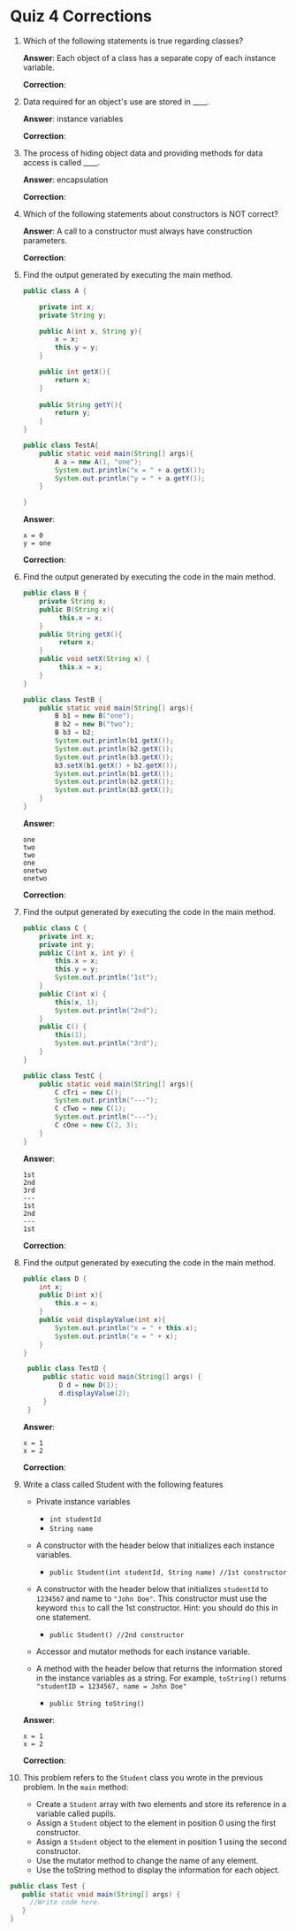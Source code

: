 # Quiz 4 Corrections
1. Which of the following statements is true regarding classes?

   **Answer**:
   Each object of a class has a separate copy of each instance variable.
   
    **Correction**:
    

2. Data required for an object's use are stored in ____.

   **Answer**:
   instance variables

   **Correction**:
   

3. The process of hiding object data and providing methods for data access is called ____.

   **Answer**:
   encapsulation

   **Correction**:
    

4. Which of the following statements about constructors is NOT correct?

   **Answer**:
   A call to a constructor must always have construction parameters.

   **Correction**:
    

5. Find the output generated by executing the main method.
    ```java
    public class A {
   
        private int x;
        private String y;

        public A(int x, String y){
            x = x;
            this.y = y;
        }
    
        public int getX(){ 
            return x;
        }
        
        public String getY(){
            return y;
        }
    }
    ```
    ```java
    public class TestA{
        public static void main(String[] args){
            A a = new A(1, "one");
            System.out.println("x = " + a.getX());
            System.out.println("y = " + a.getY());
        }
    
    }
    ```
    
    **Answer**:
    ```
    x = 0
    y = one
    ```

    **Correction**:
    

6. Find the output generated by executing the code in the main method.
    ```java
    public class B {
        private String x; 
        public B(String x){
             this.x = x;
        }
        public String getX(){
             return x;
        }
        public void setX(String x) {
             this.x = x;
        }
    }
   ```
    ```java
    public class TestB { 
        public static void main(String[] args){
            B b1 = new B("one");
            B b2 = new B("two");
            B b3 = b2;
            System.out.println(b1.getX());
            System.out.println(b2.getX());
            System.out.println(b3.getX());
            b3.setX(b1.getX() + b2.getX());
            System.out.println(b1.getX());
            System.out.println(b2.getX());
            System.out.println(b3.getX());
        }
    }
    ```

    **Answer**:
    ```
    one
    two
    two
    one
    onetwo
    onetwo
    ```
    **Correction**:
    

7. Find the output generated by executing the code in the main method.
    ```java
    public class C {
        private int x;
        private int y;
        public C(int x, int y) {
            this.x = x;
            this.y = y;
            System.out.println("1st");
        }
        public C(int x) {
            this(x, 1);
            System.out.println("2nd");
        }
        public C() {
            this(1);
            System.out.println("3rd");
        }
    }
    ```
    ```java
    public class TestC {
        public static void main(String[] args){
            C cTri = new C();
            System.out.println("---");
            C cTwo = new C(1);
            System.out.println("---");
            C cOne = new C(2, 3);
        }
    }
    ```

    **Answer**:
    ```
    1st
    2nd
    3rd
    ---
    1st
    2nd
    ---
    1st
    ```
    **Correction**:
    

8. Find the output generated by executing the code in the main method.
    ```java
    public class D {
        int x;
        public D(int x){
            this.x = x;
        }
        public void displayValue(int x){
            System.out.println("x = " + this.x);
            System.out.println("x = " + x);
        }
    }
   ```
   ```java
    public class TestD {
        public static void main(String[] args) {
            D d = new D(1);
            d.displayValue(2);
        }
    }
    ```

    **Answer**:
    ```
    x = 1
    x = 2
    ```
   
    **Correction**:
    

9. Write a class called Student with the following features

   - Private instance variables
     - `int studentId`
     - `String name`
   
   - A constructor with the header below that initializes each instance variables.
     - `public Student(int studentId, String name) //1st constructor`
   - A constructor with the header below that initializes `studentId` to `1234567` and name to `"John Doe"`. This constructor must use the keyword `this` to call the 1st constructor. Hint: you should do this in one statement.
     - `public Student() //2nd constructor`
   - Accessor and mutator methods for each instance variable.
   - A method with the header below that returns the information stored in the instance variables as a string. For example, `toString()` returns `"studentID = 1234567, name = John Doe"`
     - `public String toString()`

   **Answer**:
   ```
   x = 1
   x = 2
   ```

   **Correction**:
    

10. This problem refers to the `Student` class you wrote in the previous problem. In the `main` method:
    - Create a `Student` array with two elements and store its reference in a variable called pupils.
    - Assign a `Student` object to the element in position 0 using the first constructor. 
    - Assign a `Student` object to the element in position 1 using the second constructor. 
    - Use the mutator method to change the name of any element. 
    - Use the toString method to display the information for each object.
   
   ```java
   public class Test {
      public static void main(String[] args) {
        //Write code here.
      }
   }    
   ```
